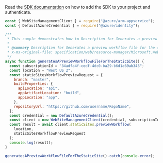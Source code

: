 Read the [SDK documentation](https://github.com/Azure/azure-sdk-for-js/blob/%40azure%2Farm-appservice_12.0.0/sdk/appservice/arm-appservice/README.md) on how to add the SDK to your project and authenticate.

```javascript
const { WebSiteManagementClient } = require("@azure/arm-appservice");
const { DefaultAzureCredential } = require("@azure/identity");

/**
 * This sample demonstrates how to Description for Generates a preview workflow file for the static site
 *
 * @summary Description for Generates a preview workflow file for the static site
 * x-ms-original-file: specification/web/resource-manager/Microsoft.Web/stable/2021-03-01/examples/GenerateStaticSiteWorkflowPreview.json
 */
async function generatesAPreviewWorkflowFileForTheStaticSite() {
  const subscriptionId = "34adfa4f-cedf-4dc0-ba29-b6d1a69ab345";
  const location = "West US 2";
  const staticSitesWorkflowPreviewRequest = {
    branch: "master",
    buildProperties: {
      apiLocation: "api",
      appArtifactLocation: "build",
      appLocation: "app",
    },
    repositoryUrl: "https://github.com/username/RepoName",
  };
  const credential = new DefaultAzureCredential();
  const client = new WebSiteManagementClient(credential, subscriptionId);
  const result = await client.staticSites.previewWorkflow(
    location,
    staticSitesWorkflowPreviewRequest
  );
  console.log(result);
}

generatesAPreviewWorkflowFileForTheStaticSite().catch(console.error);
```
